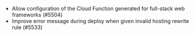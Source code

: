 - Allow configuration of the Cloud Function generated for full-stack web frameworks (#5504)
- Improve error message during deploy when given invalid hosting rewrite rule (#5533)
